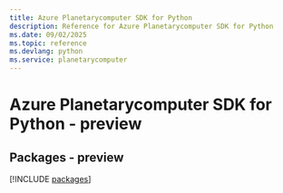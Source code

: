 ```yaml
---
title: Azure Planetarycomputer SDK for Python
description: Reference for Azure Planetarycomputer SDK for Python
ms.date: 09/02/2025
ms.topic: reference
ms.devlang: python
ms.service: planetarycomputer
---
```

# Azure Planetarycomputer SDK for Python - preview
## Packages - preview
[!INCLUDE [packages](planetarycomputer-index.md)]